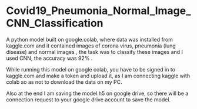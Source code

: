 # Covid19_Pneumonia_Normal_Image_CNN_Classification
A python model built on google.colab, where data was installed from kaggle.com and it contained images of corona virus, pneumonia (lung disease) and normal images , the task was to classify these images and I used CNN, the accuracy was 92% .

While running this model on google colab, you have to be signed in to kaggle.com and make a token and upload it, as I am connecting kaggle with colab so as not to download the data on my PC.

Also at the end I am saving the model.h5 on google drive, so there will be a connection request to your google drive account to save the model.
